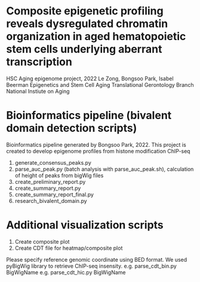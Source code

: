 # Composite epigenetic profiling reveals dysregulated chromatin organization in aged hematopoietic stem cells underlying aberrant transcription

HSC Aging epigenome project, 2022
Le Zong, Bongsoo Park, Isabel Beerman
Epigenetics and Stem Cell Aging
Translational Gerontology Branch
National Instiute on Aging

# Bioinformatics pipeline (bivalent domain detection scripts)
Bioinformatics pipeline generated by Bongsoo Park, 2022.
This project is created to develop epigenome profiles from histone modification ChIP-seq

1. generate_consensus_peaks.py
2. parse_auc_peak.py (batch analysis with parse_auc_peak.sh), calculation of height of peaks from bigWig files
3. create_preliminary_report.py  
4. create_summary_report.py  
5. create_summary_report_final.py
6. research_bivalent_domain.py

# Additional visualization scripts
1. Create composite plot
2. Create CDT file for heatmap/composite plot

Please specify reference genomic coordinate using BED format.
We used pyBigWig library to retrieve ChIP-seq insensity.
e.g. parse_cdt_bin.py BigWigName
e.g. parse_cdt_hic.py BigWigName

